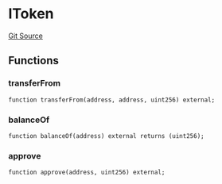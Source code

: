 # IToken
[Git Source](https://github.com/kassandraoftroy/erc5564-contracts/blob/17f8300a258dafc126636bf4c6b2cff57409473e/src/interfaces/IToken.sol)


## Functions
### transferFrom


```solidity
function transferFrom(address, address, uint256) external;
```

### balanceOf


```solidity
function balanceOf(address) external returns (uint256);
```

### approve


```solidity
function approve(address, uint256) external;
```

